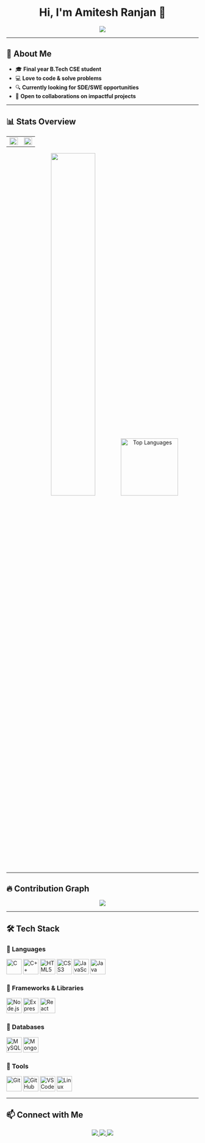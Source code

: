 <h1 align="center">Hi, I'm Amitesh Ranjan 👋</h1>

<p align="center">
  <img src="https://readme-typing-svg.herokuapp.com?font=Fira+Code&size=22&pause=1000&center=true&vCenter=true&width=435&lines=Final+Year+B.Tech+CSE+Student;Passionate+Programmer" />
</p>

---

## 🚀 About Me  
- 🎓 **Final year B.Tech CSE student**  
- 💻 **Love to code & solve problems**    
- 🔍 **Currently looking for SDE/SWE opportunities**  
- 🤝 **Open to collaborations on impactful projects**

---

## 📊 Stats Overview  
<table align="center">
  <tr>
    <td width="48%">
      <a href="https://leetcode.com/AmiteshRanjan/" target="_blank">
        <img src="https://leetcard.jacoblin.cool/AmiteshRanjan?theme=dark&font=Nunito&ext=contest" width="100%"/>
      </a>
    </td>
    <td width="48%">
      <img src="https://github-readme-stats.vercel.app/api?username=AmiteshRanjan24&show_icons=true&theme=dark&hide_border=true" width="100%"/>
    </td>
  </tr>
</table>

<p align="center">
  <img src="https://github-readme-streak-stats.herokuapp.com/?user=AmiteshRanjan24&theme=dark&hide_border=true" width="48%">
  <img src="https://github-readme-stats.vercel.app/api/top-langs?username=AmiteshRanjan24&layout=compact&langs_count=6&theme=dracula&hide_border=false" height="150" alt="Top Languages" />
</p>

---

## 🔥 Contribution Graph  
<p align="center">
  <img src="https://github-readme-activity-graph.vercel.app/graph?username=AmiteshRanjan24&theme=github-dark&hide_border=true" />
</p>

---

## 🛠️ Tech Stack  

### 🔹 Languages  
<p align="left">
  <img src="https://cdn.jsdelivr.net/gh/devicons/devicon/icons/c/c-original.svg" width="40" height="40" alt="C"/>  
  <img src="https://cdn.jsdelivr.net/gh/devicons/devicon/icons/cplusplus/cplusplus-original.svg" width="40" height="40" alt="C++"/>  
  <img src="https://cdn.jsdelivr.net/gh/devicons/devicon/icons/html5/html5-original.svg" width="40" height="40" alt="HTML5"/>  
  <img src="https://cdn.jsdelivr.net/gh/devicons/devicon/icons/css3/css3-original.svg" width="40" height="40" alt="CSS3"/>  
  <img src="https://cdn.jsdelivr.net/gh/devicons/devicon/icons/javascript/javascript-original.svg" width="40" height="40" alt="JavaScript"/>  
  <img src="https://cdn.jsdelivr.net/gh/devicons/devicon/icons/java/java-original.svg" width="40" height="40" alt="Java"/>  
</p>

### 🔹 Frameworks & Libraries  
<p align="left">
  <img src="https://cdn.jsdelivr.net/gh/devicons/devicon/icons/nodejs/nodejs-original.svg" width="40" height="40" alt="Node.js"/>  
  <img src="https://skillicons.dev/icons?i=express" width="40" height="40" alt="Express.js"/>  
  <img src="https://cdn.jsdelivr.net/gh/devicons/devicon/icons/react/react-original.svg" width="40" height="40" alt="React"/>  
</p>

### 🔹 Databases  
<p align="left">
  <img src="https://cdn.jsdelivr.net/gh/devicons/devicon/icons/mysql/mysql-original.svg" width="40" height="40" alt="MySQL"/>  
  <img src="https://cdn.jsdelivr.net/gh/devicons/devicon/icons/mongodb/mongodb-original.svg" width="40" height="40" alt="MongoDB"/>  
</p>

### 🔹 Tools  
<p align="left">
  <img src="https://cdn.jsdelivr.net/gh/devicons/devicon/icons/git/git-original.svg" width="40" height="40" alt="Git"/>  
  <img src="https://cdn.jsdelivr.net/gh/devicons/devicon/icons/github/github-original.svg" width="40" height="40" alt="GitHub"/>  
  <img src="https://cdn.jsdelivr.net/gh/devicons/devicon/icons/vscode/vscode-original.svg" width="40" height="40" alt="VS Code"/>  
  <img src="https://cdn.jsdelivr.net/gh/devicons/devicon/icons/linux/linux-original.svg" width="40" height="40" alt="Linux"/>  
</p>





---

## 📫 Connect with Me  
<p align="center">
  <a href="https://www.linkedin.com/in/amitesh-ranjan-089806279" target="_blank">
    <img src="https://img.shields.io/badge/LinkedIn-0A66C2?style=for-the-badge&logo=linkedin&logoColor=white" />
  </a>
  <a href="mailto:your-amiteshranjan5524@gmail.com">
    <img src="https://img.shields.io/badge/Email-D14836?style=for-the-badge&logo=gmail&logoColor=white" />
  </a>
  <a href="https://www.github.com/AmiteshRanjan24">
    <img src="https://img.shields.io/badge/GitHub-100000?style=for-the-badge&logo=github&logoColor=white" />
  </a>
</p>  

